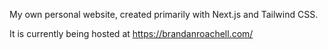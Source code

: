 My own personal website, created primarily with Next.js and Tailwind CSS.

It is currently being hosted at https://brandanroachell.com/
